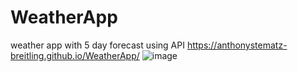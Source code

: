 # WeatherApp
weather app with 5 day forecast using API https://anthonystematz-breitling.github.io/WeatherApp/
![image](https://user-images.githubusercontent.com/64037800/87882120-9abb6700-c9c3-11ea-9675-16c88f59a5c7.png)

